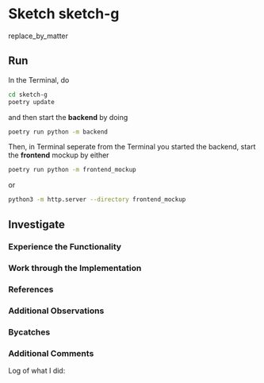 # Sketch sketch-g

replace_by_matter

## Run

In the Terminal, do

``` bash
cd sketch-g
poetry update
```

and then start the **backend** by doing

```bash
poetry run python -m backend
```

Then, in Terminal seperate from the Terminal you started the backend, start the **frontend** mockup by either

```bash
poetry run python -m frontend_mockup
```

or

```bash
python3 -m http.server --directory frontend_mockup
```


## Investigate

### Experience the Functionality

### Work through the Implementation

### References

### Additional Observations

### Bycatches

### Additional Comments

Log of what I did:

